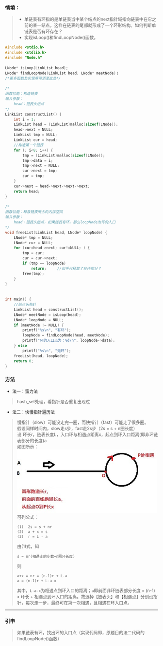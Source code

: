 ### 情境：

> - 单链表有环指的是单链表当中某个结点的next指针域指向链表中在它之前的某一结点，这样在链表的尾部就形成了一个环形结构。如何判断单链表是否有环存在？
> - 实现isLoop()和findLoopNode()函数。

```C++
#include <stdio.h>
#include <stdlib.h>
#include "Node.h"

LNode* isLoop(LinkList head);
LNode* findLoopNode(LinkList head, LNode* meetNode)；
/*更多函数及实现等可添至此处*/

/*
函数功能：构造链表
输入参数：
	head：链表头结点
*/
LinkList constructList() {
	int i = 1;
	LinkList head = (LinkList)malloc(sizeof(LNode));
	head->next = NULL;
	LinkList tmp = NULL;
	LinkList cur = head;
	//构造第一个链表
	for (; i<8; i++) {
		tmp = (LinkList)malloc(sizeof(LNode));
		tmp->data = i;
		tmp->next = NULL;
		cur->next = tmp;
		cur = tmp;
	}
	cur->next = head->next->next->next;
	return head;
}

/*
函数功能：释放链表所占的内存空间
输入参数：
	head：链表头结点，如果链表有环，那么loopNode为环的入口
*/
void freeList(LinkList head, LNode* loopNode) {
	LNode* tmp = NULL;
	LNode* cur = NULL;
	for (cur=head->next; cur!=NULL; ) {
		tmp = cur;
		cur = cur->next;
		if (tmp == loopNode)
			return;		//似乎只释放了非环部分？
		free(tmp);
	}
}


int main() {
	//结点头指针
	LinkList head = constructList();
	LNode* meetNode = isLoop(head);
	LNode* loopNode = NULL;
	if (meetNode != NULL) {
		printf("%s\n", "有环");
		loopNode = findLoopNode(head, meetNode);
		printf("环的入口点为：%d\n", loopNode->data);
	} else
		printf("%s\n", "无环");
	freeList(head, loopNode);
	return 0;
}
```

### 方法
- 法一：蛮力法
> hash_set处理，看指针是否重复出现过
- 法二：快慢指针遍历法
> 慢指针（slow）可能没走完一圈，而快指针（fast）可能走了很多圈。<br>
> 假设同样时间内，slow走s步，fast走2s步（2s = s + n圈长度）<br>
> 设 环长r，链表长度L，入口环与相遇点距离x，起点到环入口距离(即非环链表部分的长度)a<br>
> 如图所示：<br>![img1.6.1 图](https://github.com/Newbie-W/ProgrammerAlgorithmInterview/blob/master/%E9%93%BE%E8%A1%A8/6%20%E6%A3%80%E6%B5%8B%E8%BE%83%E5%A4%A7%E5%8D%95%E9%93%BE%E8%A1%A8%E6%98%AF%E5%90%A6%E6%9C%89%E7%8E%AF/pics/img1.6.1.jpg)<br>
> 可列公式：<br>
> ```
> (1)  2s = s + nr
> (2)  a + x = s
> (3)  r = L - a
> ```
> 由(1)式，知
> ```
> s = nr(相遇走的步数=n圈环长度)
> ```
> 则
> ```
> a+x = nr = (n-1)r + L-a
> a = (n-1)r + L-a-x
> ```
> 其中，```L-a-x```为相遇点到环入口的距离；```a```即前面非环链表部分长度 = (n-1) x 环长 + 相遇点到环入口的距离。故选择【链表头】和【相遇点】分别设指针，每次走一步，最终可在第一次相遇，且相遇在环入口点。

---
### 引申

> 如果链表有环，找出环的入口点（实现代码即，原题目的法二代码的findLoopNode()函数）<br>